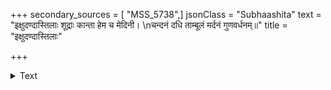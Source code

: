 +++
secondary_sources = [ "MSS_5738",]
jsonClass = "Subhaashita"
text = "इक्षुदण्दास्तिलाः शूद्राः कान्ता हेम च मेदिनी।  \nचन्दनं दधि ताम्बूलं मर्दनं गुणवर्धनम्॥"
title = "इक्षुदण्दास्तिलाः"

+++

<details><summary>Text</summary>

इक्षुदण्दास्तिलाः शूद्राः कान्ता हेम च मेदिनी।  
चन्दनं दधि ताम्बूलं मर्दनं गुणवर्धनम्॥
</details>
